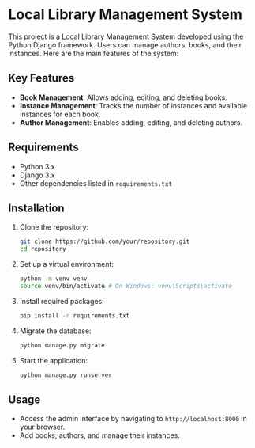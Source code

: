 # Local Library Management System

This project is a Local Library Management System developed using the Python Django framework. Users can manage authors, books, and their instances. Here are the main features of the system:

## Key Features

- **Book Management**: Allows adding, editing, and deleting books.
- **Instance Management**: Tracks the number of instances and available instances for each book.
- **Author Management**: Enables adding, editing, and deleting authors.

## Requirements

- Python 3.x
- Django 3.x
- Other dependencies listed in `requirements.txt`

## Installation

1. Clone the repository:

   ```bash
   git clone https://github.com/your/repository.git
   cd repository
   ```

2. Set up a virtual environment:

   ```bash
   python -m venv venv
   source venv/bin/activate # On Windows: venv\Scripts\activate
   ```

3. Install required packages:
   ```bash
   pip install -r requirements.txt
   ```
4. Migrate the database:
   ```bash
   python manage.py migrate
   ```
5. Start the application:
   ```bash
   python manage.py runserver
   ```

## Usage

- Access the admin interface by navigating to `http://localhost:8000` in your browser.
- Add books, authors, and manage their instances.
